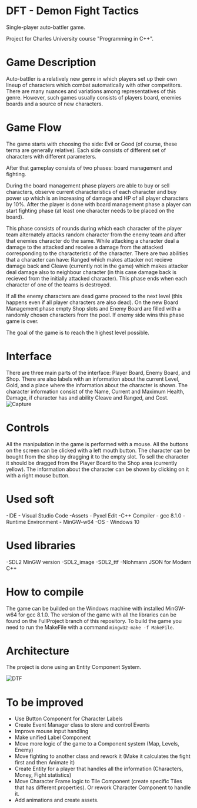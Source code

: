 # DFT - Demon Fight Tactics
Single-player auto-battler game.

Project for Charles University course "Programming in C++".

# Game Description
Auto-battler is a relatively new genre in which players set up their own lineup of characters which combat automatically with other competitors. 
There are many nuances and variations among representatives of this genre.
However, such games usually consists of players board, enemies boards and a source of new characters.

# Game Flow
The game starts with choosing the side: Evil or Good (of course, these terma are generally relative). Each side consists of different set of characters with different parameters.

After that gameplay consists of two phases: board management and fighting. 

During the board management phase players are able to buy or sell characters, observe current characteristics of each character and buy power up which is an increasing of damage and HP of all player characters by 10%. After the player is done with board management phase a player can start fighting phase (at least one character needs to be placed on the board). 

This phase consists of rounds during which each character of the player team alternately attacks random character from the enemy team and after that enemies character do the same. While attacking a character deal a damage to the attacked and receive a damage from the attacked corresponding to the characteristic of the character. There are two abilities that a character can have: Ranged which makes attacker not recieve damage back and Cleave (currently not in the game) which makes attacker deal damage also to neighbour character (in this case damage back is recieved from the initially attacked character). This phase ends when each character of one of the teams is destroyed. 

If all the enemy characters are dead game proceed to the next level (this happens even if all player characters are also dead). On the new Board Management phase empty Shop slots and Enemy Board are filled with a randomly chosen characters from the pool. If enemy side wins this phase game is over. 

The goal of the game is to reach the highest level possible.

# Interface
There are three main parts of the interface: Player Board, Enemy Board, and Shop. There are also labels with an information about the current Level, Gold, and a place where the information about the character is shown. The character information consist of the Name, Current and Maximum Health, Damage, if character has and ability Cleave and Ranged, and Cost. 
![Capture](https://user-images.githubusercontent.com/61264363/182048085-4cebe9c2-12b0-4051-b896-7afaa60acafa.PNG)

# Controls
All the manipulation in the game is performed with a mouse. All the buttons on the screen can be clicked with a left mouth button. The character can be bought from the shop by dragging it to the empty slot. To sell the character it should be dragged from the Player Board to the Shop area (currently yellow). The information about the character can be shown by clicking on it with a right mouse button.

# Used soft
-IDE - Visual Studio Code
-Assets - Pyxel Edit
-C++ Compiler - gcc 8.1.0
-Runtime Environment - MinGW-w64 
-OS - Windows 10

# Used libraries
-SDL2 MinGW version
-SDL2_image
-SDL2_ttf
-Nlohmann JSON for Modern C++

# How to compile
The game can be builded on the Windows machine with installed MinGW-w64 for gcc 8.1.0. The version of the game with all the libraries can be found on the FullProject branch of this repository. To build the game you need to run the MakeFile with a command `mingw32-make -f MakeFile`.

# Architecture
The project is done using an Entity Component System.

![DTF](https://user-images.githubusercontent.com/61264363/182501022-ee38f4f6-3215-4ccd-bcb7-1747ef7a470b.png)


# To be improved
- Use Button Component for Character Labels 
- Create Event Manager class to store and control Events
- Improve mouse input handling
- Make unified Label Component
- Move more logic of the game to a Component system (Map, Levels, Enemy)
- Move fighting to another class and rework it (Make it calculates the fight first and then Animate it)
- Create Entity for a player that handles all the information (Characters, Money, Fight statistics)
- Move Character Frame logic to Tile Component (create specific Tiles that has different properties). Or rework Character Component to handle it.
- Add animations and create assets.
